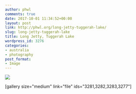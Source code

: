 ```yaml
---
author: phwl
comments: true
date: 2017-10-01 11:34:52+00:00
layout: post
link: http://phwl.org/long-jetty-tuggerah-lake/
slug: long-jetty-tuggerah-lake
title: Long Jetty, Tuggerah Lake
wordpress_id: 3276
categories:
- australia
- photography
post_format:
- Image
---
```


[![](http://phwl.org/wp-content/uploads/2017/10/DSCF4677.jpg)](http://phwl.org/wp-content/uploads/2017/10/DSCF4677.jpg)

<!-- more -->

[gallery size="medium" link="file" ids="3281,3282,3283,3277"]
